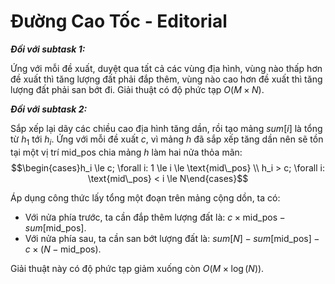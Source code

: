 # Đường Cao Tốc - Editorial

***Đối với subtask 1:***

Ứng với mỗi đề xuất, duyệt qua tất cả các vùng địa hình, vùng nào thấp hơn đề xuất thì tăng lượng đất phải đắp thêm, vùng nào cao hơn đề xuất thì tăng lượng đất phải san bớt đi. Giải thuật có độ phức tạp $O(M \times N)$.

***Đối với subtask 2:***

Sắp xếp lại dãy các chiều cao địa hình tăng dần, rồi tạo mảng $sum[i]$ là tổng từ $h_1$ tới $h_i$. Ứng với mỗi đề xuất $c,$ vì mảng $h$ đã sắp xếp tăng dần nên sẽ tồn tại một vị trí $\text{mid\_pos}$ chia mảng $h$ làm hai nửa thỏa mãn:
$$\begin{cases}h_i \le c; \forall i: 1 \le i \le \text{mid\_pos} \\ h_i > c; \forall i: \text{mid\_pos} < i \le N\end{cases}$$

Áp dụng công thức lấy tổng một đoạn trên mảng cộng dồn, ta có:
- Với nửa phía trước, ta cần đắp thêm lượng đất là: $c \times \text{mid\_pos} - sum[\text{mid\_pos}]$.
- Với nửa phía sau, ta cần san bớt lượng đất là: $sum[N] - sum[\text{mid\_pos}] - c \times (N - \text{mid\_pos})$.

Giải thuật này có độ phức tạp giảm xuống còn $O(M \times \log(N))$.